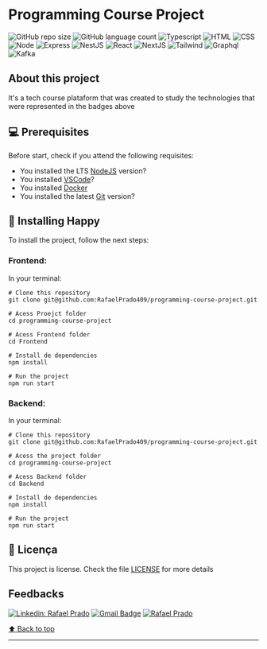# Programming Course Project

![GitHub repo size](https://img.shields.io/github/repo-size/RafaelPrado409/Happy?style=for-the-badge)
![GitHub language count](https://img.shields.io/github/languages/count/RafaelPrado409/Happy?style=for-the-badge)
![Typescript](https://img.shields.io/badge/TypeScript-007ACC?style=for-the-badge&logo=typescript&logoColor=white)
![HTML](https://img.shields.io/badge/HTML5-E34F26?style=for-the-badge&logo=html5&logoColor=white)
![CSS](https://img.shields.io/badge/CSS3-1572B6?style=for-the-badge&logo=css3&logoColor=white)
![Node](https://img.shields.io/badge/Node.js-43853D?style=for-the-badge&logo=node.js&logoColor=white)
![Express](https://img.shields.io/badge/Express.js-404D59?style=for-the-badge)
![NestJS](https://img.shields.io/badge/Nestjs-E34F26?style=for-the-badge&logo=nestjs&logoColor=white)
![React](https://img.shields.io/badge/React-20232A?style=for-the-badge&logo=react&logoColor=61DAFB)
![NextJS](https://img.shields.io/badge/NextJS-07405E?style=for-the-badge&logo=NextJS&logoColor=white)
![Tailwind](https://img.shields.io/badge/Tailwind-07405E?style=for-the-badge&logo=tailwind&logoColor=white)
![Graphql](https://img.shields.io/badge/Graphql-07405E?style=for-the-badge&logo=graphql&logoColor=white)
![Kafka](https://img.shields.io/badge/Kafka-07405E?style=for-the-badge&logo=kafka&logoColor=white)

## About this project

It's a tech course plataform that was created to study the technologies that were represented in the badges above

## 💻 Prerequisites

Before start, check if you attend the following requisites:
* You installed the LTS [NodeJS](https://nodejs.org/en/) version?
* You installed [VSCode](https://code.visualstudio.com/)?
* You installed [Docker](https://www.docker.com/products/docker-desktop/)
* You installed the latest [Git](https://git-scm.com/) version?

## 🚀 Installing Happy

To install the project, follow the next steps:

### Frontend:

In your terminal:

```
# Clone this repository
git clone git@github.com:RafaelPrado409/programming-course-project.git
```
```
# Acess Proejct folder
cd programming-course-project
```
```
# Acess Frontend folder
cd Frontend
```
```
# Install de dependencies
npm install
```
```
# Run the project
npm run start
```
### Backend:

In your terminal:

```
# Clone this repository
git clone git@github.com:RafaelPrado409/programming-course-project.git
```
```
# Acess the project folder
cd programming-course-project
```
```
# Acess Backend folder
cd Backend
```
```
# Install de dependencies
npm install
```
```
# Run the project
npm run start
```
## 📝 Licença

This project is license. Check the file [LICENSE](LICENSE.md) for more details

## Feedbacks

[![Linkedin: Rafael Prado](https://img.shields.io/badge/-RafaelPrado-blue?style=flat-square&logo=Linkedin&logoColor=white&link=LINK-DO-SEU-LINKEDIN)](https://www.linkedin.com/in/rafael-prado-8a40b6132/)
[![Gmail Badge](https://img.shields.io/badge/-santiagorafael409@gmail.com-006bed?style=flat-square&logo=Gmail&logoColor=white&link=mailto:SEU-EMAIL)](mailto:santiagorafael409@gmail.com)
[![Rafael Prado]( https://img.shields.io/github/followers/RafaelPrado409?label=follow&style=social)](https://github.com/RafaelPrado409)

[⬆ Back to top](#Frontend)<br>
****
